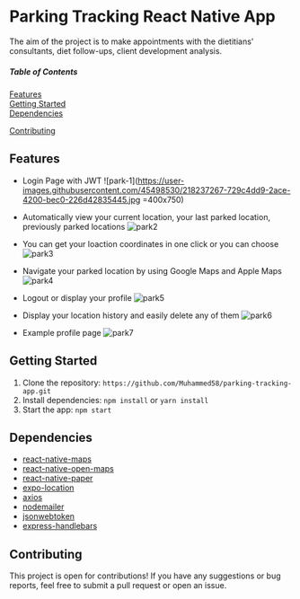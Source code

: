# Parking Tracking React Native App
The aim of the project is to make appointments with the dietitians' consultants, diet follow-ups, client development analysis.

##### Table of Contents  
[Features](#features)  
[Getting Started](#getting-started)  
[Dependencies](#dependencies)

[Contributing](#contributing) 

<a name="features"></a>
## Features
- Login Page with JWT
![park-1](https://user-images.githubusercontent.com/45498530/218237267-729c4dd9-2ace-4200-bec0-226d42835445.jpg =400x750)


- Automatically view your current location, your last parked location, previously parked locations
![park2](https://user-images.githubusercontent.com/45498530/218237273-a79c5ad8-ceef-4556-8a30-9af22dfaf60f.jpg)

-  You can get your loaction coordinates in one click or you can choose
![park3](https://user-images.githubusercontent.com/45498530/218237275-7ef93dce-ecf7-4b52-9b5d-763ab19310a6.jpg)

- Navigate your parked location by using Google Maps and Apple Maps
![park4](https://user-images.githubusercontent.com/45498530/218237276-4f78d629-5f9f-40b1-99bd-abedefb61f73.jpg)

- Logout or display your profile
![park5](https://user-images.githubusercontent.com/45498530/218237278-5e26ee07-223e-47d2-b1d5-0bdcffbbc697.jpg)

- Display your location history and easily delete any of them
![park6](https://user-images.githubusercontent.com/45498530/218237280-40330821-6fe9-45e0-b1ce-de624e2eb89e.jpg)

- Example profile page
![park7](https://user-images.githubusercontent.com/45498530/218237283-d0550a12-5157-4882-b2b5-ebc937b03473.jpg)



<a name="getting-started"></a>
## Getting Started
1. Clone the repository: `https://github.com/Muhammed58/parking-tracking-app.git`
2. Install dependencies: `npm install` or `yarn install`
3. Start the app: `npm start`

<a name="dependencies"></a>
## Dependencies
- [react-native-maps](https://www.npmjs.com/package/react-native-maps)
- [react-native-open-maps](https://www.npmjs.com/package/react-native-open-maps)
- [react-native-paper](https://reactnativepaper.com/)
- [expo-location](https://docs.expo.dev/versions/latest/sdk/location/)
- [axios](https://www.npmjs.com/package/axios)
- [nodemailer](https://nodemailer.com/about/)
- [jsonwebtoken](https://www.npmjs.com/package/jsonwebtoken)
- [express-handlebars](https://www.npmjs.com/package/express-handlebars)

<a name="contributing"></a>
## Contributing
This project is open for contributions! If you have any suggestions or bug reports, feel free to submit a pull request or open an issue.
